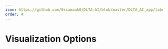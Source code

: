 ```yaml
---
icon: https://github.com/0ssamaak0/DLTA-AI/blob/master/DLTA_AI_app/labelme/icons/polygon.png?raw=true
order: 4
---
```


# Visualization Options